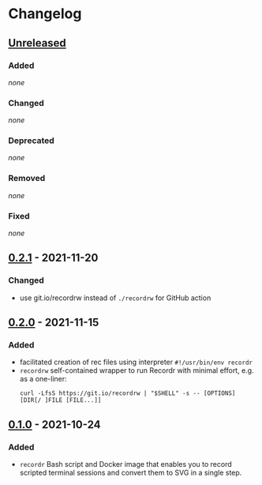 # Changelog

## [Unreleased]

### Added

*none*

### Changed

*none*

### Deprecated

*none*

### Removed

*none*

### Fixed

*none*

## [0.2.1] - 2021-11-20

### Changed

- use git.io/recordrw instead of `./recordrw` for GitHub action

## [0.2.0] - 2021-11-15

### Added

- facilitated creation of rec files using interpreter `#!/usr/bin/env recordr`
- `recordrw` self-contained wrapper to run Recordr with minimal effort, e.g. as a one-liner:
  ```shell
  curl -LfsS https://git.io/recordrw | "$SHELL" -s -- [OPTIONS] [DIR[/ ]FILE [FILE...]]
  ```

## [0.1.0] - 2021-10-24

### Added

- `recordr` Bash script and Docker image that enables you to record scripted terminal sessions and convert them to SVG in a single step.

[unreleased]: https://github.com/bkahlert/recordr/compare/v0.2.0...HEAD

[0.2.1]: https://github.com/bkahlert/recordr/compare/v0.2.1...v0.2.0

[0.2.0]: https://github.com/bkahlert/recordr/compare/v0.2.0...v0.1.0

[0.1.0]: https://github.com/bkahlert/recordr/releases/tag/v0.1.0
